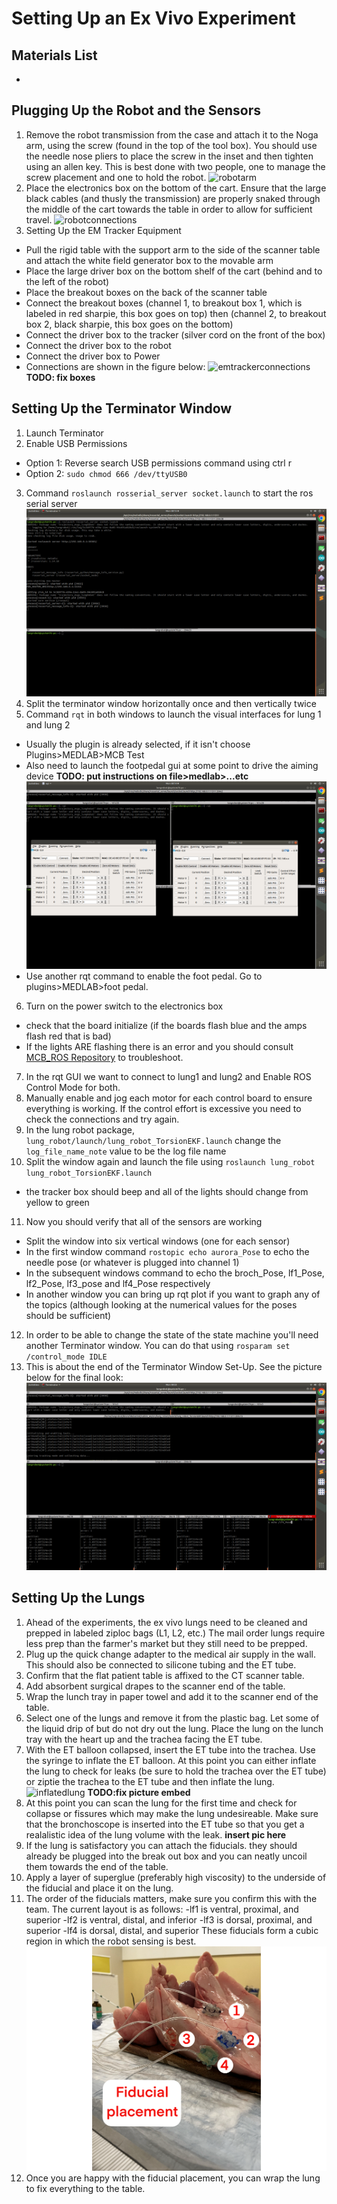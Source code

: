 # Setting Up an Ex Vivo Experiment

## Materials List
-
## Plugging Up the Robot and the Sensors
1. Remove the robot transmission from the case and attach it to the Noga arm, using the screw (found in the top of the tool box). You should use the needle nose pliers to place the screw in the inset and then tighten using an allen key. This is best done with two people, one to manage the screw placement and one to hold the robot.
![robotarm](/imgs/exvivo/robotarmsetup.png)
2. Place the electronics box on the bottom of the cart. Ensure that the large black cables (and thusly the transmission) are properly snaked through the middle of the cart towards the table in order to allow for sufficient travel.
![robotconnections](/imgs/exvivo/robotoutputs.png)
3. Setting Up the EM Tracker Equipment
  - Pull the rigid table with the support arm to the side of the scanner table and attach the white field generator box to the movable arm
  - Place the large driver box on the bottom shelf of the cart (behind and to the left of the robot)
  - Place the breakout boxes on the back of the scanner table
  - Connect the breakout boxes (channel 1, to breakout box 1, which is labeled in red sharpie, this box goes on top) then (channel 2, to breakout box 2, black sharpie, this box goes on the bottom)
  - Connect the driver box to the tracker (silver cord on the front of the box)
  - Connect the driver box to the robot
  - Connect the driver box to Power
  - Connections are shown in the figure below:
  ![emtrackerconnections](/imgs/exvivo/emtrackerconnections.png) **TODO: fix boxes**

## Setting Up the Terminator Window
1. Launch Terminator
2. Enable USB Permissions
  - Option 1: Reverse search USB permissions command using ctrl r
  - Option 2: ``` sudo chmod 666 /dev/ttyUSB0 ```
3. Command ``` roslaunch rosserial_server socket.launch ``` to start the ros serial server
    ![successful server launch](/imgs/exvivo/ROSSerialServerSuccess.png)
4. Split the terminator window horizontally once and then vertically twice
5. Command ``` rqt ``` in both windows to launch the visual interfaces for lung 1 and lung 2
  - Usually the plugin is already selected, if it isn't choose Plugins>MEDLAB>MCB Test
  - Also need to launch the footpedal gui at some point to drive the aiming device **TODO: put instructions on file>medlab>...etc**
    ![rqtgui](/imgs/exvivo/RQTGUI.png)
  - Use another rqt command to enable the foot pedal. Go to plugins>MEDLAB>foot pedal.
6. Turn on the power switch to the electronics box
  - check that the board initialize (if the boards flash blue and the amps flash red that is bad)
  - If the lights ARE flashing there is an error and you should consult [MCB_ROS Repository](github.com/medlabprojects/MCB_ROS) to troubleshoot.
7. In the rqt GUI we want to connect to lung1 and lung2 and Enable ROS Control Mode for both.
8. Manually enable and jog each motor for each control board to ensure everything is working. If the control effort is excessive you need to check the connections and try again.
9. In the lung robot package, ``` lung_robot/launch/lung_robot_TorsionEKF.launch ``` change the ``` log_file_name_note ``` value to be the log file name
10. Split the window again and launch the file using ``` roslaunch lung_robot lung_robot_TorsionEKF.launch ```
  - the tracker box should beep and all of the lights should change from yellow to green
11. Now you should verify that all of the sensors are working
  - Split the window into six vertical windows (one for each sensor)
  - In the first window command ``` rostopic echo aurora_Pose ``` to echo the needle pose (or whatever is plugged into channel 1)
  - In the subsequent windows command to echo the broch_Pose, lf1_Pose, lf2_Pose, lf3_pose and lf4_Pose respectively
  - In another window you can bring up rqt plot if you want to graph any of the topics (although looking at the numerical values for the poses should be sufficient)
12. In order to be able to change the state of the state machine you'll need another Terminator window. You can do that using ``` rosparam set /control_mode IDLE ```
13. This is about the end of the Terminator Window Set-Up. See the picture below for the final look:
    ![TerminatorWindowSet-Up](/imgs/exvivo/TerminatorWindowSetup.png)

## Setting Up the Lungs
1. Ahead of the experiments, the ex vivo lungs need to be cleaned and prepped in labeled ziploc bags (L1, L2, etc.) The mail order lungs require less prep than the farmer's market but they still need to be prepped.
2. Plug up the quick change adapter to the medical air supply in the wall. This should also be connected to silicone tubing and the ET tube.
3. Confirm that the flat patient table is affixed to the CT scanner table.
4. Add absorbent surgical drapes to the scanner end of the table.
5. Wrap the lunch tray in paper towel and add it to the scanner end of the table.
6. Select one of the lungs and remove it from the plastic bag. Let some of the liquid drip of but do not dry out the lung. Place the lung on the lunch tray with the heart up and the trachea facing the ET tube.
7. With the ET balloon collapsed, insert the ET tube into the trachea. Use the syringe to inflate the ET balloon. At this point you can either inflate the lung to check for leaks (be sure to hold the trachea over the ET tube) or ziptie the trachea to the ET tube and then inflate the lung.
![inflatedlung](/imgs/exvivo/inflatedlung.jgp) **TODO:fix picture embed**
8. At this point you can scan the lung for the first time and check for collapse or fissures which may make the lung undesireable. Make sure that the bronchoscope is inserted into the ET tube so that you get a realalistic idea of the lung volume with the leak.
**insert pic here**
9. If the lung is satisfactory you can attach the fiducials. they should already be plugged into the break out box and you can neatly uncoil them towards the end of the table.
10. Apply a layer of superglue (preferably high viscosity) to the underside of the fiducial and place it on the lung.
11. The order of the fiducials matters, make sure you confirm this with the team. The current layout is as follows:
  -lf1 is ventral, proximal, and superior
  -lf2 is ventral, distal, and inferior
  -lf3 is dorsal, proximal, and superior
  -lf4 is dorsal, distal, and superior
  These fiducials form a cubic region in which the robot sensing is best.
![fiducialplacement](/imgs/exvivo/fiducialplacement.png)
12. Once you are happy with the fiducial placement, you can wrap the lung to fix everything to the table.
